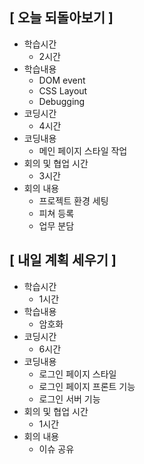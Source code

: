 ## [ 오늘 되돌아보기 ]

- 학습시간
    - 2시간
- 학습내용
    - DOM event
    - CSS Layout
    - Debugging    
- 코딩시간
    - 4시간
- 코딩내용
    - 메인 페이지 스타일 작업
- 회의 및 협업 시간
    - 3시간
- 회의 내용
    - 프로젝트 환경 세팅
    - 피쳐 등록
    - 업무 분담

## [ 내일 계획 세우기 ]
- 학습시간
    - 1시간
- 학습내용
    - 암호화 
- 코딩시간
    - 6시간
- 코딩내용
    - 로그인 페이지 스타일
    - 로그인 페이지 프론트 기능
    - 로그인 서버 기능
- 회의 및 협업 시간
    - 1시간
- 회의 내용
    - 이슈 공유    